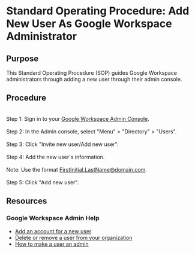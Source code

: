 # Standard Operating Procedure: Add New User As Google Workspace Administrator

## Purpose
This Standard Operating Procedure (SOP) guides Google Workspace administrators through adding a new user through their admin console. 

## Procedure 
<br> Step 1: Sign in to your [Google Workspace Admin Console](https://support.google.com/a/answer/33310?hl=en).<br>
<br> Step 2: In the Admin console, select "Menu" > "Directory" > "Users".<br> 
<br> Step 3: Click "Invite new user/Add new user".<br> 
<br> Step 4: Add the new user's information.<br> 
<br> Note: Use the format FirstInitial.LastName@domain.com.<br> 
<br> Step 5: Click "Add new user".<br> 

## Resources
### Google Workspace Admin Help 
- [Add an account for a new user](https://support.google.com/a/answer/33310?hl=en)
- [Delete or remove a user from your organization](https://support.google.com/a/answer/33314?sjid=1833291049563931691-NC)
- [How to make a user an admin](https://support.google.com/a/answer/172176?sjid=1833291049563931691-NC)
